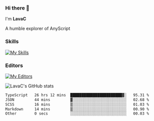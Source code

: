 ### Hi there 👋
I'm **LavaC**

A humble explorer of AnyScript

### Skills
[![My Skills](https://skillicons.dev/icons?i=js,ts,vue,nodejs,nuxtjs,astro,solidjs,tailwind)](https://skillicons.dev)

### Editors
[![My Editors](https://skillicons.dev/icons?i=neovim,vscode)](https://skillicons.dev)

![LavaC's GitHub stats](https://github-readme-stats.vercel.app/api?username=LavaCxx&show_icons=true&theme=synthwave)

<!--START_SECTION:waka-->

```txt
TypeScript   26 hrs 12 mins  ███████████████████████▓░   95.31 %
JSON         44 mins         ▓░░░░░░░░░░░░░░░░░░░░░░░░   02.68 %
SCSS         16 mins         ▒░░░░░░░░░░░░░░░░░░░░░░░░   01.03 %
Markdown     14 mins         ▒░░░░░░░░░░░░░░░░░░░░░░░░   00.90 %
Other        0 secs          ░░░░░░░░░░░░░░░░░░░░░░░░░   00.03 %
```

<!--END_SECTION:waka-->
